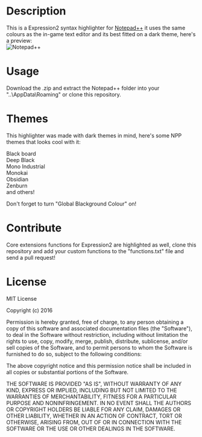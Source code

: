 # Description
This is a Expression2 syntax highlighter for [Notepad++](https://notepad-plus-plus.org/) it uses the same colours as the in-game text editor and its best fitted on a dark theme, here's a preview:<br />
![Notepad++](http://i.imgur.com/AH2MuCz.png)

# Usage
Download the .zip and extract the Notepad++ folder into your "..\AppData\Roaming\" or clone this repository.

# Themes
This highlighter was made with dark themes in mind, here's some NPP themes that looks cool with it:

Black board<br />
Deep Black<br />
Mono Industrial<br />
Monokai<br />
Obsidian<br />
Zenburn<br />
and others!

Don't forget to turn "Global Blackground Colour" on!

# Contribute
Core extensions functions for Expression2 are highlighted as well, clone this repository and add your custom functions to the "functions.txt" file and send a pull request!

# License

MIT License

Copyright (c) 2016 

Permission is hereby granted, free of charge, to any person obtaining a copy
of this software and associated documentation files (the "Software"), to deal
in the Software without restriction, including without limitation the rights
to use, copy, modify, merge, publish, distribute, sublicense, and/or sell
copies of the Software, and to permit persons to whom the Software is
furnished to do so, subject to the following conditions:

The above copyright notice and this permission notice shall be included in all
copies or substantial portions of the Software.

THE SOFTWARE IS PROVIDED "AS IS", WITHOUT WARRANTY OF ANY KIND, EXPRESS OR
IMPLIED, INCLUDING BUT NOT LIMITED TO THE WARRANTIES OF MERCHANTABILITY,
FITNESS FOR A PARTICULAR PURPOSE AND NONINFRINGEMENT. IN NO EVENT SHALL THE
AUTHORS OR COPYRIGHT HOLDERS BE LIABLE FOR ANY CLAIM, DAMAGES OR OTHER
LIABILITY, WHETHER IN AN ACTION OF CONTRACT, TORT OR OTHERWISE, ARISING FROM,
OUT OF OR IN CONNECTION WITH THE SOFTWARE OR THE USE OR OTHER DEALINGS IN THE
SOFTWARE.
